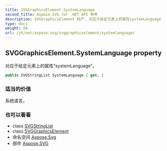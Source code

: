 ```yaml
---
title: SVGGraphicsElement.SystemLanguage
second_title: Aspose.SVG for .NET API 参考
description: SVGGraphicsElement 财产. 对应于给定元素上的属性systemLanguage
type: docs
weight: 50
url: /zh/net/aspose.svg/svggraphicselement/systemlanguage/
---
```

## SVGGraphicsElement.SystemLanguage property

对应于给定元素上的属性“systemLanguage”。

```csharp
public SVGStringList SystemLanguage { get; }
```

### 适当的价值

系统语言。

### 也可以看看

* class [SVGStringList](../../../aspose.svg.datatypes/svgstringlist/)
* class [SVGGraphicsElement](../)
* 命名空间 [Aspose.Svg](../../svggraphicselement/)
* 部件 [Aspose.SVG](../../../)


